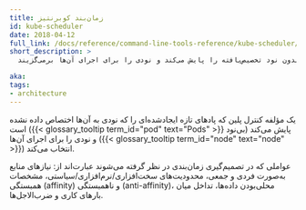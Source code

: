 ```yaml
---
title: زمان‌بند کوبرنتیز
id: kube-scheduler
date: 2018-04-12
full_link: /docs/reference/command-line-tools-reference/kube-scheduler/
short_description: >
  یک مؤلفه کنترل پلین که پادهای تازه ایجادشده بدون نود تخصیص‌یافته را پایش می‌کند و نودی را برای اجرای آن‌ها برمی‌گزیند.

aka: 
tags:
- architecture
---
```

 یک مؤلفه کنترل پلین که پادهای تازه ایجادشده‌ای را که نودی به آن‌ها اختصاص داده نشده است
({{< glossary_tooltip term_id="pod" text="Pods" >}} بی‌نود) پایش می‌کند و نودی را برای اجرای آن‌ها
({{< glossary_tooltip term_id="node" text="node" >}}) انتخاب می‌کند.

<!--more-->

عواملی که در تصمیم‌گیری زمان‌بندی در نظر گرفته می‌شوند عبارت‌اند از:
نیازهای منابع به‌صورت فردی و جمعی، محدودیت‌های سخت‌افزاری/نرم‌افزاری/سیاستی،
مشخصات همبستگی (affinity) و ناهمبستگی (anti-affinity)، محلی‌بودن داده‌ها،
تداخل میان بارهای کاری و ضرب‌الاجل‌ها.
